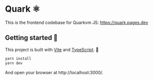 # Quark ⚛️

This is the frontend codebase for Quarkvm JS:
https://quark.pages.dev

## Getting started 🏃

This project is built with [Vite](https://vitejs.dev/) and [TypeScript](https://www.typescriptlang.org/). 🚀

```sh
yarn install
yarn dev
```

And open your browser at http://localhost:3000/.
